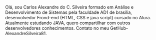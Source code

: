 Olá, sou Carlos Alexandre do C. Silveira formado em Análise e Desenvolvimento de Sistemas pela faculdade AD1 de brasília, desenvolvedor Frond-end (HTML, CSS e java script) cursado no Alura.
Atualmente estudando JAVA, quero compartilhar com outros desenvolvedores conhecimentos.
Contato no meu GetHub- AlexandreSilveira81.

<!---
AlexandreSilveira81/AlexandreSilveira81 is a ✨ special ✨ repository because its `README.md` (this file) appears on your GitHub profile.
You can click the Preview link to take a look at your changes.
--->
